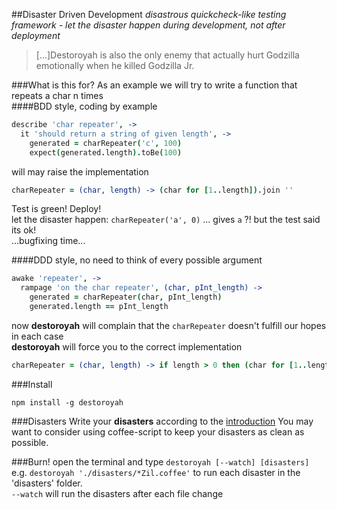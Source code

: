 ##Disaster Driven Development
_disastrous quickcheck-like testing framework - let the disaster happen during development, not after deployment_

>[...]Destoroyah is also the only enemy that actually hurt Godzilla emotionally when he killed Godzilla Jr.

###What is this for?
As an example we will try to write a function that repeats a char n times  
####BDD style, coding by example  
```coffeescript
describe 'char repeater', ->
  it 'should return a string of given length', ->
    generated = charRepeater('c', 100)
    expect(generated.length).toBe(100)
```
will may raise the implementation
```coffeescript
charRepeater = (char, length) -> (char for [1..length]).join ''
```
Test is green! Deploy!  
let the disaster happen: `charRepeater('a', 0)` ... gives `a` ?! but the test said its ok!  
...bugfixing time...

####DDD style, no need to think of every possible argument  
```coffeescript
awake 'repeater', ->
  rampage 'on the char repeater', (char, pInt_length) ->
    generated = charRepeater(char, pInt_length)
    generated.length == pInt_length
```
now **destoroyah** will complain that the `charRepeater` doesn't fulfill our hopes in each case  
**destoroyah** will force you to the correct implementation  
```coffeescript
charRepeater = (char, length) -> if length > 0 then (char for [1..length]).join '' else ''
```

###Install

`npm install -g destoroyah`

###Disasters
Write your **disasters** according to the [introduction](https://github.com/sloosch/destoroyah/blob/master/introduction.litcoffee)
You may want to consider using coffee-script to keep your disasters as clean as possible.

###Burn!
open the terminal and type `destoroyah [--watch] [disasters]` e.g. `destoroyah './disasters/*Zil.coffee'` to run each disaster in the 'disasters' folder.  
`--watch` will run the disasters after each file change
